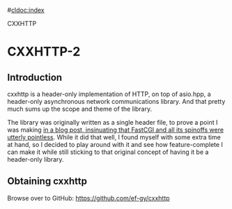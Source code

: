 #<cldoc:index>

CXXHTTP

# CXXHTTP-2

## Introduction

cxxhttp is a header-only implementation of HTTP, on top of asio.hpp, a
header-only asynchronous network communications library. And that pretty much
sums up the scope and theme of the library.

The library was originally written as a single header file, to prove a point I
was making [in a blog post, insinuating that FastCGI and all its spinoffs were
utterly pointless](https://ef.gy/fastcgi-is-pointless). While it did that well,
I found myself with some extra time at hand, so I decided to play around with it
and see how feature-complete I can make it while still sticking to that original
concept of having it be a header-only library.

## Obtaining cxxhttp

Browse over to GitHub: https://github.com/ef-gy/cxxhttp

